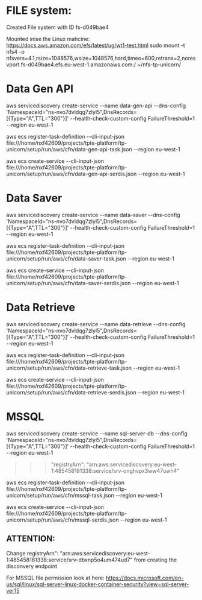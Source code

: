 # FILE system:

Created File system with ID  fs-d049bae4

 Mounted inise the Linux mahcine: https://docs.aws.amazon.com/efs/latest/ug/wt1-test.html
sudo mount -t nfs4 -o nfsvers=4.1,rsize=1048576,wsize=1048576,hard,timeo=600,retrans=2,noresvport fs-d049bae4.efs.eu-west-1.amazonaws.com:/ ~/nfs-tp-unicorn/ 




# Data Gen API

aws servicediscovery create-service --name data-gen-api --dns-config 'NamespaceId="ns-nvo7dvldqg7zlyl5",DnsRecords=[{Type="A",TTL="300"}]' --health-check-custom-config FailureThreshold=1 --region  eu-west-1

aws ecs register-task-definition --cli-input-json file:///home/nxf42609/projects/tpte-platform/tp-unicorn/setup/run/aws/cfn/data-gen-api-task.json --region eu-west-1

aws ecs create-service --cli-input-json file:///home/nxf42609/projects/tpte-platform/tp-unicorn/setup/run/aws/cfn/data-gen-api-serdis.json --region eu-west-1

# Data Saver

aws servicediscovery create-service --name data-saver --dns-config 'NamespaceId="ns-nvo7dvldqg7zlyl5",DnsRecords=[{Type="A",TTL="300"}]' --health-check-custom-config FailureThreshold=1 --region  eu-west-1

aws ecs register-task-definition --cli-input-json file:///home/nxf42609/projects/tpte-platform/tp-unicorn/setup/run/aws/cfn/data-saver-task.json --region eu-west-1

aws ecs create-service --cli-input-json file:///home/nxf42609/projects/tpte-platform/tp-unicorn/setup/run/aws/cfn/data-saver-serdis.json --region eu-west-1


# Data Retrieve

aws servicediscovery create-service --name data-retrieve --dns-config 'NamespaceId="ns-nvo7dvldqg7zlyl5",DnsRecords=[{Type="A",TTL="300"}]' --health-check-custom-config FailureThreshold=1 --region  eu-west-1

aws ecs register-task-definition --cli-input-json file:///home/nxf42609/projects/tpte-platform/tp-unicorn/setup/run/aws/cfn/data-retrieve-task.json --region eu-west-1

aws ecs create-service --cli-input-json file:///home/nxf42609/projects/tpte-platform/tp-unicorn/setup/run/aws/cfn/data-retrieve-serdis.json --region eu-west-1

# MSSQL
aws servicediscovery create-service --name sql-server-db --dns-config 'NamespaceId="ns-nvo7dvldqg7zlyl5",DnsRecords=[{Type="A",TTL="300"}]' --health-check-custom-config FailureThreshold=1 --region  eu-west-1

   >>> "registryArn": "arn:aws:servicediscovery:eu-west-1:485458181338:service/srv-onghvpx3ww47uwh4"


aws ecs register-task-definition --cli-input-json file:///home/nxf42609/projects/tpte-platform/tp-unicorn/setup/run/aws/cfn/mssql-task.json --region eu-west-1

aws ecs create-service --cli-input-json file:///home/nxf42609/projects/tpte-platform/tp-unicorn/setup/run/aws/cfn/mssql-serdis.json --region eu-west-1



## ATTENTION: 
Change registryArn": "arn:aws:servicediscovery:eu-west-1:485458181338:service/srv-dbxnp5o4um474ud7" from creating the disconvery endpoint

For MSSQL file permission look at here: https://docs.microsoft.com/en-us/sql/linux/sql-server-linux-docker-container-security?view=sql-server-ver15